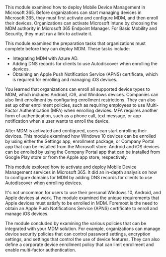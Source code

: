 This module examined how to deploy Mobile Device Management in Microsoft 365. Before organizations can start managing devices in Microsoft 365, they must first activate and configure MDM, and then enroll their devices. Organizations can activate Microsoft Intune by choosing the MDM authority in Microsoft 365 Endpoint Manager. For Basic Mobility and Security, they must run a link to activate it.

This module examined the preparation tasks that organizations must complete before they can deploy MDM. These tasks include:

 -  Integrating MDM with Azure AD.
 -  Adding DNS records for clients to use Autodiscover when enrolling the devices.
 -  Obtaining an Apple Push Notification Service (APNS) certificate, which is required for enrolling and managing iOS devices.

You learned that organizations can enroll all supported device types to MDM, which includes Android, iOS, and Windows devices. Companies can also limit enrollment by configuring enrollment restrictions. They can also set up other enrollment policies, such as requiring employees to use Multi-Factor Authentication (MFA) when enrolling devices. MFA requires another form of authentication, such as a phone call, text message, or app notification when a user wants to enroll the device.

After MDM is activated and configured, users can start enrolling their devices. This module examined how Windows 10 devices can be enrolled by using either the Settings app, enrollment package, or Company Portal app that can be installed from the Microsoft store. Android and iOS devices can be enrolled by using the Company Portal app that can be installed from Google Play store or from the Apple app store, respectively.

This module explored how to activate and deploy Mobile Device Management services in Microsoft 365. It did an in-depth analysis on how to configure domains for MDM by adding DNS records for clients to use Autodiscover when enrolling devices.

It's not uncommon for users to use their personal Windows 10, Android, and Apple devices at work. The module examined the unique requirements that Apple devices must satisfy to be enrolled in MDM. Foremost is the need to obtain an Apple Push Notifications Service (APNS) certificate to enroll and manage iOS devices.

The module concluded by examining the various policies that can be integrated with your MDM solution. For example, organizations can manage device security policies that can control password settings, encryption settings, and settings that control the use of device features. They can also define a corporate device enrollment policy that can limit enrollment and enable multi-factor authentication.
